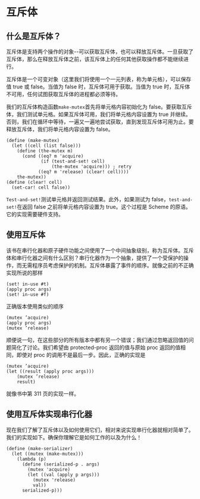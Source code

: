 # 互斥体

## 什么是互斥体？

互斥体是支持两个操作的对象--可以获取互斥体，也可以释放互斥体。一旦获取了互斥体，那么在释放互斥体之前，该互斥体上的任何其他获取操作都不能继续进行。

互斥体是一个可变对象（这里我们将使用一个一元列表，称为单元格），可以保存值 true 或 false。当值为 false 时，互斥体可用于获取。当值为 true 时，互斥体不可用，任何试图获取互斥体的进程都必须等待。

我们的互斥体构造函数`make-mutex`首先将单元格内容初始化为 false。要获取互斥体，我们测试单元格。如果互斥体可用，我们将单元格内容设置为 true 并继续。否则，我们在循环中等待，一遍又一遍地尝试获取，直到发现互斥体可用为止。要释放互斥体，我们将单元格内容设置为 false。

```
(define (make-mutex)
  (let ((cell (list false)))            
    (define (the-mutex m)
      (cond ((eq? m 'acquire)
             (if (test-and-set! cell)
                 (the-mutex 'acquire))) ; retry
            ((eq? m 'release) (clear! cell))))
    the-mutex))
(define (clear! cell)
  (set-car! cell false)) 
```

`Test-and-set!`测试单元格并返回测试结果。此外，如果测试为 false，`test-and-set!`在返回 false 之前将单元格内容设置为 true。这个过程是 Scheme 的原语。它的实现需要硬件支持。

## 使用互斥体

该书在串行化器和原子硬件功能之间使用了一个中间抽象级别，称为互斥体。互斥体和串行化器之间有什么区别？串行化器作为一个抽象，提供了一个受保护的操作，而无需程序员考虑保护的机制。互斥体暴露了事件的顺序。就像之前的不正确实现所说的那样

```
(set! in-use #t)
(apply proc args)
(set! in-use #f) 
```

正确版本使用类似的顺序

```
(mutex ’acquire)
(apply proc args)
(mutex ’release) 
```

顺便说一句，在这些部分的所有版本中都有另一个错误；我们通过忽略返回值的问题简化了讨论。我们希望由 protected-proc 返回的值与原始 proc 返回的值相同，即使对 proc 的调用不是最后一步。因此，正确的实现是

```
(mutex ’acquire)
(let ((result (apply proc args)))
    (mutex ’release)
    result) 
```

就像书中第 311 页的实现一样。

## 使用互斥体实现串行化器

现在我们了解了互斥体以及如何使用它们，相对来说实现串行化器就相对简单了。我们的实现如下。确保你理解它是如何工作的以及为什么！

```
(define (make-serializer)
  (let ((mutex (make-mutex)))
    (lambda (p)
      (define (serialized-p . args)
        (mutex 'acquire)
        (let ((val (apply p args)))
          (mutex 'release)
          val))
      serialized-p))) 
```
